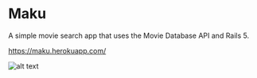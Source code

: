 # Maku

A simple movie search app that uses the Movie Database API and Rails 5.

https://maku.herokuapp.com/

![alt text][logo]

[logo]: https://github.com/MitchellSH/Maku/blob/master/app/assets/images/screen.png "Maku Screenshot"

<!--

Inspiration:

https://colorlib.com/wp/free-bootstrap-4-website-templates/

https://colorlib.com/demo?theme=colid
https://colorlib.com/demo?theme=philosophy
https://colorlib.com/demo?theme=fancy
https://colorlib.com/demo?theme=glint
https://colorlib.com/demo?theme=boxus
https://colorlib.com/demo?theme=dinomuz

https://medium.muz.li/movie-cinema-ui-inspiration-9b76d4e6c05

-->

<!--
Tutorial on User Sign-Up and Login for Rails

http://blog.nbostech.com/2015/08/loginregistration-social-signup-using-ruby-on-rails/

 -->
